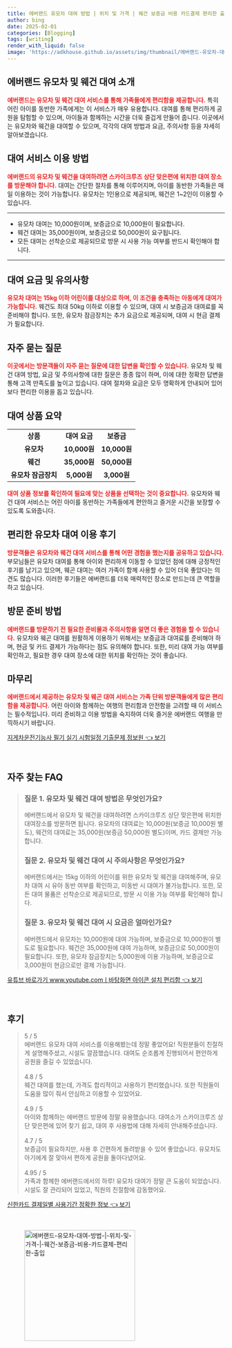 ```yaml
---
title: 에버랜드 유모차 대여 방법 | 위치 및 가격 | 웨건 보증금 비용 카드결제 편리한 출입
author: bing
date: 2025-02-01
categories: [Blogging]
tags: [writing]
render_with_liquid: false
image: 'https://adkhouse.github.io/assets/img/thumbnail/에버랜드-유모차-대여-방법-|-위치-및-가격-|-웨건-보증금-비용-카드결제-편리한-출입.webp'
---
```



<h2 id='에버랜드_유모차_웨건_대여소개'>에버랜드 유모차 및 웨건 대여 소개</h2>

<p><b><span style="color: #ee2323;">에버랜드는 유모차 및 웨건 대여 서비스를 통해 가족들에게 편리함을 제공합니다.</span></b> 특히 어린 아이를 동반한 가족에게는 이 서비스가 매우 유용합니다. 대여를 통해 편리하게 공원을 탐험할 수 있으며, 아이들과 함께하는 시간을 더욱 즐겁게 만들어 줍니다. 이곳에서는 유모차와 웨건을 대여할 수 있으며, 각각의 대여 방법과 요금, 주의사항 등을 자세히 알아보겠습니다.</p>

<h2 id='대여_서비스_이용방법'>대여 서비스 이용 방법</h2>

<p><b><span style="color: #ee2323;">에버랜드의 유모차 및 웨건을 대여하려면 스카이크루즈 상단 맞은편에 위치한 대여 장소를 방문해야 합니다.</span></b> 대여는 간단한 절차를 통해 이루어지며, 아이를 동반한 가족들은 매일 이용하는 것이 가능합니다. 유모차는 1인용으로 제공되며, 웨건은 1~2인이 이용할 수 있습니다.</p>

<hr />

<ul>
    <li>유모차 대여는 10,000원이며, 보증금으로 10,000원이 필요합니다.</li>
    <li>웨건 대여는 35,000원이며, 보증금으로 50,000원이 요구됩니다.</li>
    <li>모든 대여는 선착순으로 제공되므로 방문 시 사용 가능 여부를 반드시 확인해야 합니다.</li>
</ul>

<hr />

<h2 id='대여_요금_및_유의사항'>대여 요금 및 유의사항</h2>

<p><b><span style="color: #ee2323;">유모차 대여는 15kg 이하 어린이를 대상으로 하며, 이 조건을 충족하는 아동에게 대여가 가능합니다.</span></b> 웨건도 최대 50kg 이하로 이용할 수 있으며, 대여 시 보증금과 대여료를 꼭 준비해야 합니다. 또한, 유모차 잠금장치는 추가 요금으로 제공되며, 대여 시 현금 결제가 필요합니다.</p>

<h2 id='자주_묻는_질문'>자주 묻는 질문</h2>

<p><b><span style="color: #ee2323;">이곳에서는 방문객들이 자주 묻는 질문에 대한 답변을 확인할 수 있습니다.</span></b> 유모차 및 웨건 대여 방법, 요금 및 주의사항에 대한 질문은 종종 많이 하며, 이에 대한 정확한 답변을 통해 고객 만족도를 높이고 있습니다. 대여 절차와 요금은 모두 명확하게 안내되어 있어 보다 편리한 이용을 돕고 있습니다.</p>

<h2 id='대여_상품_요약'>대여 상품 요약</h2>

<table>
    <tr>
        <td style="text-align: center; height: 17px;"><b>상품</b></td>
        <td style="text-align: center; height: 17px;"><b>대여 요금</b></td>
        <td style="text-align: center; height: 17px;"><b>보증금</b></td>
    </tr>
    <tr>
        <td style="text-align: center; height: 17px;"><b>유모차</b></td>
        <td style="text-align: center; height: 17px;"><b>10,000원</b></td>
        <td style="text-align: center; height: 17px;"><b>10,000원</b></td>
    </tr>
    <tr>
        <td style="text-align: center; height: 17px;"><b>웨건</b></td>
        <td style="text-align: center; height: 17px;"><b>35,000원</b></td>
        <td style="text-align: center; height: 17px;"><b>50,000원</b></td>
    </tr>
    <tr>
        <td style="text-align: center; height: 17px;"><b>유모차 잠금장치</b></td>
        <td style="text-align: center; height: 17px;"><b>5,000원</b></td>
        <td style="text-align: center; height: 17px;"><b>3,000원</b></td>
    </tr>
</table>

<p><b><span style="color: #ee2323;">대여 상품 정보를 확인하여 필요에 맞는 상품을 선택하는 것이 중요합니다.</span></b> 유모차와 웨건 대여 서비스는 어린 아이를 동반하는 가족들에게 편안하고 즐거운 시간을 보장할 수 있도록 도와줍니다.</p>

<h2 id='편리한_유모차_대여_이용후기'>편리한 유모차 대여 이용 후기</h2>

<p><b><span style="color: #ee2323;">방문객들은 유모차와 웨건 대여 서비스를 통해 어떤 경험을 했는지를 공유하고 있습니다.</span></b> 부모님들은 유모차 대여를 통해 아이와 편리하게 이동할 수 있었던 점에 대해 긍정적인 후기를 남기고 있으며, 웨곤 대여는 여러 가족이 함께 사용할 수 있어 더욱 좋았다는 의견도 많습니다. 이러한 후기들은 에버랜드를 더욱 매력적인 장소로 만드는데 큰 역할을 하고 있습니다.</p>

<h2 id='방문_준비_방법'>방문 준비 방법</h2>

<p><b><span style="color: #ee2323;">에버랜드를 방문하기 전 필요한 준비물과 주의사항을 알면 더 좋은 경험을 할 수 있습니다.</span></b> 유모차와 웨곤 대여를 원활하게 이용하기 위해서는 보증금과 대여료를 준비해야 하며, 현금 및 카드 결제가 가능하다는 점도 유의해야 합니다. 또한, 미리 대여 가능 여부를 확인하고, 필요한 경우 대여 장소에 대한 위치를 확인하는 것이 좋습니다.</p>

<h2 id='마무리'>마무리</h2>

<p><b><span style="color: #ee2323;">에버랜드에서 제공하는 유모차 및 웨곤 대여 서비스는 가족 단위 방문객들에게 많은 편리함을 제공합니다.</span></b> 어린 아이와 함께하는 여행의 편리함과 안전함을 고려할 때 이 서비스는 필수적입니다. 미리 준비하고 이용 방법을 숙지하여 더욱 즐거운 에버랜드 여행을 만끽하시기 바랍니다.</p>


<p><a class="click-button" title="지게차운전기능사 필기 실기 시험일정 기출문제 정보원" href="https://adkhouse.github.io/posts/%EC%A7%80%EA%B2%8C%EC%B0%A8%EC%9A%B4%EC%A0%84%EA%B8%B0%EB%8A%A5%EC%82%AC-%ED%95%84%EA%B8%B0-%EC%8B%A4%EA%B8%B0-%EC%8B%9C%ED%97%98%EC%9D%BC%EC%A0%95-%EA%B8%B0%EC%B6%9C%EB%AC%B8%EC%A0%9C-%EC%A0%95%EB%B3%B4%EC%9B%90/" rel="dofollow">지게차운전기능사 필기 실기 시험일정 기출문제 정보원 👈 보기</a></p><br>
<h2 id='자주_찾는_FAQ'>자주 찾는 FAQ</h2>
<div itemscope="" itemtype="https://schema.org/FAQPage"> 
<blockquote> 
<div itemscope="" itemprop="mainEntity" itemtype="https://schema.org/Question"> 
<h3 itemprop="name">질문 1. 유모차 및 웨건 대여 방법은 무엇인가요?</h3> 
<div itemscope="" itemprop="acceptedAnswer" itemtype="https://schema.org/Answer"> 
<span itemprop="text"> 
<p>에버랜드에서 유모차 및 웨건을 대여하려면 스카이크루즈 상단 맞은편에 위치한 대여장소를 방문하면 됩니다. 유모차의 대여료는 10,000원(보증금 10,000원 별도), 웨건의 대여료는 35,000원(보증금 50,000원 별도)이며, 카드 결제만 가능합니다.</p> 
</span> 
</div> 
</div> 

<div itemscope="" itemprop="mainEntity" itemtype="https://schema.org/Question"> 
<h3 itemprop="name">질문 2. 유모차 및 웨건 대여 시 주의사항은 무엇인가요?</h3> 
<div itemscope="" itemprop="acceptedAnswer" itemtype="https://schema.org/Answer"> 
<span itemprop="text"> 
<p>에버랜드에서는 15kg 이하의 어린이를 위한 유모차 및 웨건을 대여해주며, 유모차 대여 시 유아 동반 여부를 확인하고, 미동반 시 대여가 불가능합니다. 또한, 모든 대여 물품은 선착순으로 제공되므로, 방문 시 이용 가능 여부를 확인해야 합니다.</p> 
</span> 
</div> 
</div> 

<div itemscope="" itemprop="mainEntity" itemtype="https://schema.org/Question"> 
<h3 itemprop="name">질문 3. 유모차 및 웨건 대여 시 요금은 얼마인가요?</h3> 
<div itemscope="" itemprop="acceptedAnswer" itemtype="https://schema.org/Answer"> 
<span itemprop="text"> 
<p>에버랜드에서 유모차는 10,000원에 대여 가능하며, 보증금으로 10,000원이 별도로 필요합니다. 웨건은 35,000원에 대여 가능하며, 보증금으로 50,000원이 필요합니다. 또한, 유모차 잠금장치는 5,000원에 이용 가능하며, 보증금으로 3,000원이 현금으로만 결제 가능합니다.</p> 
</span> 
</div> 
</div> 
</blockquote> 
</div>
<p><a class="click-button" title="유튜브 바로가기 www.youtube.comㅣ바탕화면 아이콘 설치 편리함" href="https://adkhouse.github.io/posts/%EC%9C%A0%ED%8A%9C%EB%B8%8C-%EB%B0%94%EB%A1%9C%EA%B0%80%EA%B8%B0-www.youtube.com%E3%85%A3%EB%B0%94%ED%83%95%ED%99%94%EB%A9%B4-%EC%95%84%EC%9D%B4%EC%BD%98-%EC%84%A4%EC%B9%98-%ED%8E%B8%EB%A6%AC%ED%95%A8/" rel="dofollow">유튜브 바로가기 www.youtube.comㅣ바탕화면 아이콘 설치 편리함 👈 보기</a></p><br>
<h2 id='후기'>후기</h2>
<div itemscope itemtype="https://schema.org/Product">
  <blockquote>
  <div itemprop="review" itemscope itemtype="https://schema.org/Review">
      <div itemprop="reviewRating" itemscope itemtype="https://schema.org/Rating"> <span itemprop="ratingValue">5</span> / <span itemprop="bestRating">5</span> </div>
      <span itemprop="reviewBody">에버랜드 유모차 대여 서비스를 이용해봤는데 정말 좋았어요! 직원분들이 친절하게 설명해주셨고, 시설도 깔끔했습니다. 대여도 순조롭게 진행되어서 편안하게 공원을 즐길 수 있었습니다.</span>
  </div>
  <br>
  <div itemprop="review" itemscope itemtype="https://schema.org/Review">
      <div itemprop="reviewRating" itemscope itemtype="https://schema.org/Rating"> <span itemprop="ratingValue">4.8</span> / <span itemprop="bestRating">5</span> </div>
      <span itemprop="reviewBody">웨건 대여를 했는데, 가격도 합리적이고 사용하기 편리했습니다. 또한 직원들이 도움을 많이 줘서 안심하고 이용할 수 있었어요.</span>
  </div>
  <br>
  <div itemprop="review" itemscope itemtype="https://schema.org/Review">
      <div itemprop="reviewRating" itemscope itemtype="https://schema.org/Rating"> <span itemprop="ratingValue">4.9</span> / <span itemprop="bestRating">5</span> </div>
      <span itemprop="reviewBody">아이와 함께하는 에버랜드 방문에 정말 유용했습니다. 대여소가 스카이크루즈 상단 맞은편에 있어 찾기 쉽고, 대여 후 사용법에 대해 자세히 안내해주셨습니다.</span>
  </div>
  <br>
  <div itemprop="review" itemscope itemtype="https://schema.org/Review">
      <div itemprop="reviewRating" itemscope itemtype="https://schema.org/Rating"> <span itemprop="ratingValue">4.7</span> / <span itemprop="bestRating">5</span> </div>
      <span itemprop="reviewBody">보증금이 필요하지만, 사용 후 간편하게 돌려받을 수 있어 좋았습니다. 유모차도 아기에게 잘 맞아서 편하게 공원을 돌아다녔어요.</span>
  </div>
  <br>
  <div itemprop="review" itemscope itemtype="https://schema.org/Review">
      <div itemprop="reviewRating" itemscope itemtype="https://schema.org/Rating"> <span itemprop="ratingValue">4.95</span> / <span itemprop="bestRating">5</span> </div>
      <span itemprop="reviewBody">가족과 함께한 에버랜드에서의 하루! 유모차 대여가 정말 큰 도움이 되었습니다. 시설도 잘 관리되어 있었고, 직원의 친절함에 감동했어요.</span>
  </div>
  </blockquote>
</div>
<p><a class="click-button" title="신한카드 결제일별 사용기간 정확한 정보" href="https://adkhouse.github.io/posts/%EC%8B%A0%ED%95%9C%EC%B9%B4%EB%93%9C-%EA%B2%B0%EC%A0%9C%EC%9D%BC%EB%B3%84-%EC%82%AC%EC%9A%A9%EA%B8%B0%EA%B0%84-%EC%A0%95%ED%99%95%ED%95%9C-%EC%A0%95%EB%B3%B4/" rel="dofollow">신한카드 결제일별 사용기간 정확한 정보 👈 보기</a></p><br>
<figure class="image"><img src="https://adkhouse.github.io/assets/img/thumbnail/에버랜드-유모차-대여-방법-|-위치-및-가격-|-웨건-보증금-비용-카드결제-편리한-출입.webp" alt="에버랜드-유모차-대여-방법-|-위치-및-가격-|-웨건-보증금-비용-카드결제-편리한-출입" width="256" height="256"></figure>